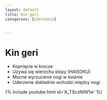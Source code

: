 ```yaml
---
layout: default
title: Kin geri
categories: [uderzenie]


---
```

# Kin geri

* Kopnięcie w krocze
* Używa się wierzchu stopy (HAISOKU)
* Mocne wyrzucenie nogi w kolanie
* Uderzenie dokładnie wchodzi między nogi.


{% include youtube.html id='A_TSczNlW1w' %}
